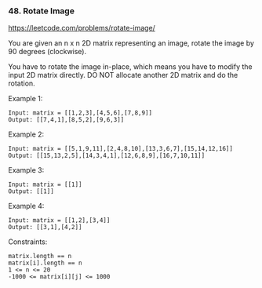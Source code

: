 ### 48. Rotate Image

https://leetcode.com/problems/rotate-image/

You are given an n x n 2D matrix representing an image, rotate the image by 90 degrees (clockwise).

You have to rotate the image in-place, which means you have to modify the input 2D matrix directly. DO NOT allocate another 2D matrix and do the rotation.



Example 1:


    Input: matrix = [[1,2,3],[4,5,6],[7,8,9]]
    Output: [[7,4,1],[8,5,2],[9,6,3]]
Example 2:


    Input: matrix = [[5,1,9,11],[2,4,8,10],[13,3,6,7],[15,14,12,16]]
    Output: [[15,13,2,5],[14,3,4,1],[12,6,8,9],[16,7,10,11]]
Example 3:

    Input: matrix = [[1]]
    Output: [[1]]
Example 4:

    Input: matrix = [[1,2],[3,4]]
    Output: [[3,1],[4,2]]


Constraints:

    matrix.length == n
    matrix[i].length == n
    1 <= n <= 20
    -1000 <= matrix[i][j] <= 1000
